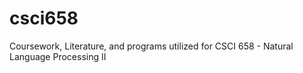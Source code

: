 # csci658
Coursework, Literature, and programs utilized for CSCI 658 - Natural Language Processing II

